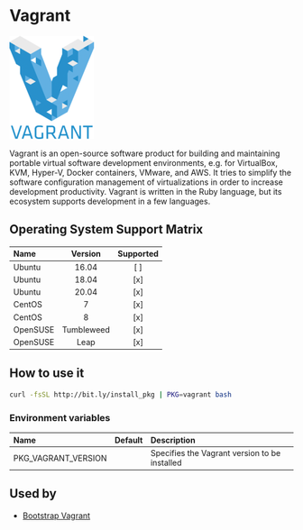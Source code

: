 # Vagrant

![Logo](../../docs/img/vagrant.png)

Vagrant is an open-source software product for building and
maintaining portable virtual software development environments, e.g.
for VirtualBox, KVM, Hyper-V, Docker containers, VMware, and AWS. It
tries to simplify the software configuration management of
virtualizations in order to increase development productivity. Vagrant
is written in the Ruby language, but its ecosystem supports
development in a few languages.

## Operating System Support Matrix

| Name     |  Version   | Supported |
| :------- | :--------: | :-------: |
| Ubuntu   |   16.04    |    [ ]    |
| Ubuntu   |   18.04    |    [x]    |
| Ubuntu   |   20.04    |    [x]    |
| CentOS   |     7      |    [x]    |
| CentOS   |     8      |    [x]    |
| OpenSUSE | Tumbleweed |    [x]    |
| OpenSUSE |    Leap    |    [x]    |

## How to use it

```bash
curl -fsSL http://bit.ly/install_pkg | PKG=vagrant bash
```

### Environment variables

| Name                | Default | Description                                   |
| :------------------ | :------ | :-------------------------------------------- |
| PKG_VAGRANT_VERSION |         | Specifies the Vagrant version to be installed |

## Used by

- [Bootstrap Vagrant](https://github.com/electrocucaracha/bootstrap-vagrant)
